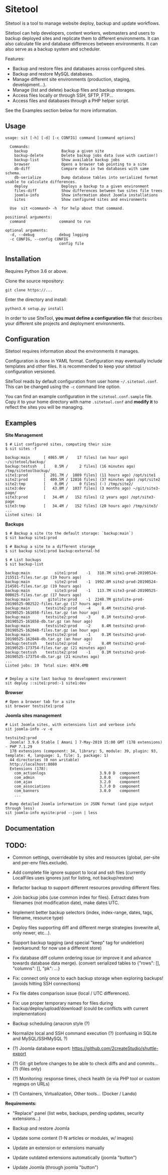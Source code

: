 # Sitetool

Sitetool is a tool to manage website deploy, backup and update workflows.

Sitetool can help developers, content workers, webmasters and users to
backup deployed sites and replicate them to different environments.
It can also calculate file and database differences between environments.
It can also serve as a backup system and scheduler.

Features:

- Backup and restore files and databases across configured sites.
- Backup and restore MySQL databases.
- Manage different site environments (production, staging, development...).
- Manage (list and delete) backup files and backup storages.
- Access files locally or through SSH, SFTP, FTP...
- Access files and databases through a PHP helper script.

See the Examples section below for more information.


## Usage

    usage: sit [-h] [-d] [-c CONFIG] command [command options]

      Commands:
        backup               Backup a given site
        backup-delete        Delete backup jobs data (use with caution!)
        backup-list          Show available backup jobs
        browser              Opens a browser tab pointing to a site
        db-diff              Compare data in two databases with same schema.
        db-serialize         Dump database tables into serialized format usable to calculate differences.
        deploy               Deploys a backup to a given environment
        files-diff           Show differences between two sites file trees
        joomla-info          Show information about Joomla installations
        sites                Show configured sites and environments

      Use  sit <command> -h  for help about that command.

    positional arguments:
      command               command to run

    optional arguments:
      -d, --debug           debug logging
      -c CONFIG, --config CONFIG
                            config file


## Installation

Requires Python 3.6 or above.

Clone the source repository:

    git clone https://...

Enter the directory and install:

    python3.6 setup.py install


In order to use SiteTool, **you must define a configuration file** that
describes your different site projects and deployment environments.


## Configuration

Sitetool requires information about the environments it manages.

Configuration is done in YAML format. Configuration may eventually
include templates and other files. It is recommended to keep
your sitetool configuration versioned.

SiteTool reads by default configuration from user home `~/.sitetool.conf`.
This can be changed using the `-c` command line option.

You can find an example configuration in the `sitetool.conf.sample` file.
Copy it to your home directory with name `.sitetool.conf` and
**modify it** to reflect the sites you will be managing.


## Examples

**Site Management**

    $ # List configured sites, computing their size
    $ sit sites -f

    backup:main      [ 4865.9M /    17 files] (an hour ago) ~/sitetool/backup/
    backup:testssh   [    8.5M /     2 files] (16 minutes ago) /tmp/sitetoolbackup/
    site1:prod       [  201.7M /  1089 files] (11 hours ago) /opt/site1
    site2:prod       [  409.5M / 12816 files] (37 minutes ago) /opt/site2
    site2:tmp        [    0.0M /     0 files] (-) /tmp/site2/
    site3:dev        [   43.8M /  1037 files] (3 months ago) ~/git/site3-page/
    site3:prod       [   34.4M /   152 files] (2 years ago) /opt/site3-page
    site3:tmp        [   34.4M /   152 files] (20 hours ago) /tmp/site3/
    ...
    Listed sites: 14

**Backups**

    $ # Backup a site (to the default storage: `backup:main`)
    $ sit backup site1:prod

    $ # Backup a site to a different storage
    $ sit backup site1:prod backup:external-hd

    $ # List backups
    $ sit backup-list

    backup:main           site1:prod    -1   318.7M site1-prod-20190524-215511-files.tar.gz (19 hours ago)
    backup:main           site2:prod    -1  1992.8M site2-prod-20190524-214501-files.tar.gz (19 hours ago)
    backup:main           site3:prod    -1   113.7M site3-prod-20190525-000025-files.tar.gz (17 hours ago)
    backup:main        gitolite:prod    -1  2248.7M gitolite-prod-20190525-002522-files.tar.gz (17 hours ago)
    backup:main       testsite2:prod    -4     8.4M testsite2-prod-20190525-161658-files.tar.gz (an hour ago)
    backup:main       testsite2:prod    -3     0.1M testsite2-prod-20190525-161658-db.tar.gz (an hour ago)
    backup:main       testsite2:prod    -2     8.4M testsite2-prod-20190525-162048-files.tar.gz (an hour ago)
    backup:main       testsite2:prod    -1     0.1M testsite2-prod-20190525-162048-db.tar.gz (an hour ago)
    backup:testssh    testsite2:prod    -2     8.4M testsite2-prod-20190525-173754-files.tar.gz (21 minutes ago)
    backup:testssh    testsite2:prod    -1     0.1M testsite2-prod-20190525-173754-db.tar.gz (21 minutes ago)
    ...
    Listed jobs: 19  Total size: 4874.4MB


    # Deploy a site last backup to development environment
    sit deploy ::site1:prod:-1 site1:dev

**Browser**

    # Open a browser tab for a site
    sit browser testsite1:prod

**Joomla sites management**

    # List Joomla sites, with extensions list and verbose info
    sit joomla-info -v -e

    testsite2:prod
      Joomla! 3.9.6 Stable [ Amani ] 7-May-2019 15:00 GMT (178 extensions) - PHP 7.1.29
      178 extensions (component: 34, library: 5, module: 39, plugin: 93, template: 4, language: 1, file: 1, package: 1)
      44 directories (0 non writable)
      http://localhost:8080
      Extensions (178):
        com_actionlogs                        3.9.0 D  component
        com_admin                             3.0.0    component
        com_ajax                              3.2.0    component
        com_associations                      3.7.0 D  component
        com_banners                           3.0.0    component
        ...

    # Dump detailed Joomla information in JSON format (and pipe output through less)
    sit joomla-info mysite:prod --json | less


## Documentation


## TODO:

- Common settings, overrideable by sites and resources (global, per-site and per-env files.exclude).
- Add complete file ignore support to local and ssh files (currently LocalFiles uses ignores just for listing, not backup/restore)

- Refactor backup to support different resources providing different files.
- Join backup jobs (use common index for files). Extract dates from filenames (not modification date), make dates UTC.
- Implement better backup selectors (index, index-range, dates, tags, filename, resource type)

- Deploy files supporting diff and different merge strategies (ovewrite all, only newer, etc...).
- Support backup tagging (and special "keep" tag for undeletion) (workaround: for now use a different store)

- Fix database diff column ordering issue (or improve it and advance towards database data merge).
  (convert serialized tables to {"rows": [], "columns": [], "pk": ...}

- Fix: connect only once to each backup storage when exploring backups! (avoids hitting SSH connections)
- Fix file dates comparison issue (local / UTC differences).
- Fix: use proper temporary names for files during backup/deploy/upload/download! (could be conflicts with current implementation)

- Backup scheduling (anacron style (?)

- Normalize local and SSH command execution (?) (confusing in SQLite and MySQL/SSHMySQL ?)

- (?) Joomla database export: https://github.com/2createStudio/shuttle-export

- (?) Git: git before changes to be able to check diffs and and commits... (?) (files only)
- (?) Monitoring: response times, check health (ie via PHP tool or custom regexps on URLs)
- (?) Containers, Virtualization, Other tools... (Docker / Lando)

**Requirements:**

- "Replace" panel (list webs, backups, pending updates, security extensions...)
- Backup and restore Joomla

- Update some content (1-N articles or modules, w/ images)
- Update an extension or extensions manually
- Update outdated extensions automatically (joomla "button")
- Update Joomla (through joomla "button")

